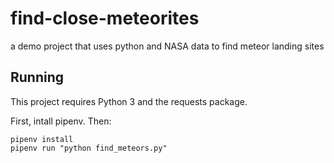 # find-close-meteorites
a demo project that uses python and NASA data to find meteor landing sites


## Running

This project requires Python 3 and the requests package.

First, intall  pipenv. Then:

```
pipenv install
pipenv run "python find_meteors.py"

```

